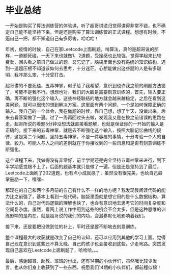 # 毕业总结

一开始是购买了算法训练营的体验课，听了超哥讲递归觉得讲得非常不错，也不确定自己能不能坚持下来，但是还是购买了算法训练营的正式课程。想想有时候，不逼自己一把，都不知道自己有多厉害，哈哈哈！

年初，疫情的时候，自己在家Leetcode上面刷题，啃算法，真的是超哥说的那样，一道题死磕，一天下来也就做1、2道题，受挫感也比较强，觉得学起来比较费劲，回头看之前自己做过的题，又忘记了，脑袋里面也没有系统的知识结构，遇到一道题压根不知道该如何去思考，十分迷茫。心想能做出这些题的人是有多聪明，我咋那么笨，十分受打击。

超哥讲的不要死磕、五毒神掌，似乎给了我希望，意识到也许我之前的刷题方法错了，可能不是我不行。想想也对，我们的大脑是需要刻意训练的，首先，输入要正确，再不断的强化这个输入，这些神经联结的地方就会越来越稳定，之后在看到这类问题，就可以很快的想到解决方案。这里面有两个问题，一个是如何保障正确的输入。我自己的一个体会，我在做题的时候，靠自己想，想了半天，没做出来，后来去看答案做了一遍。过了一周再回过头去做，发现我又是在按之前错误的思路在走。超哥所说的看题5分钟没想法就直接看题解，也就是保证你的一开始的输入是正确的。接下来的五毒神掌，就是去不断强化这个输入，按照大脑记忆曲线的规律，这是第二个问题。坚持五毒神掌，不是一件容易的事情，十分考验一个人的自律、毅力。可能人与人之间的差别就在于你接收到的一些讯息和是否有刻意训练不断强化。

这个课程下来，我做得没有非常好，前半学期还是完全坚持五毒神掌来进行，到下半学期感觉跟不上了，后面的题基本就只是做了一遍，但是还是坚持到了最后，Leetcode上面刷了202道题，也有点小成就感了，虽然没有很完美，也给自己鼓掌鼓励一下，嘿嘿~

那现在的自己和两个多月前的自己有什么不一样的地方呢？我发现我阅读代码的能力比之前强了，基本上看到一段代码，脑袋里面就是想它用的是什么数据结构，算法什么的，自己对代码逻辑的理解也快了，也会有意识地去思考它的时间复杂度和空间复杂度。虽然，看网上说工作中用到这些的机会不会太多，但是这种思维的训练影响的是内在，就是超哥说的我们的内功，会潜移默化地影响着我们。

接下来，还是要把没做到位的补上，平时还是要不断地去刻意训练。

整个课程最大的收获就是改变了自己的认知，还可以应用到其他的学习上面。觉得自己现在意识到这些还不算太晚，自己的孩子也会接收到这些，少走弯路。突然发现自己喜欢在Leetcode上面刷题了，哈哈哈。。。

最后，感谢超哥、助教、班班的付出，还有14期的小伙伴们，虽然我比较少发言，也从你们身上收获到了一些东西。祝愿我们14期的小伙伴们，都前程似锦！